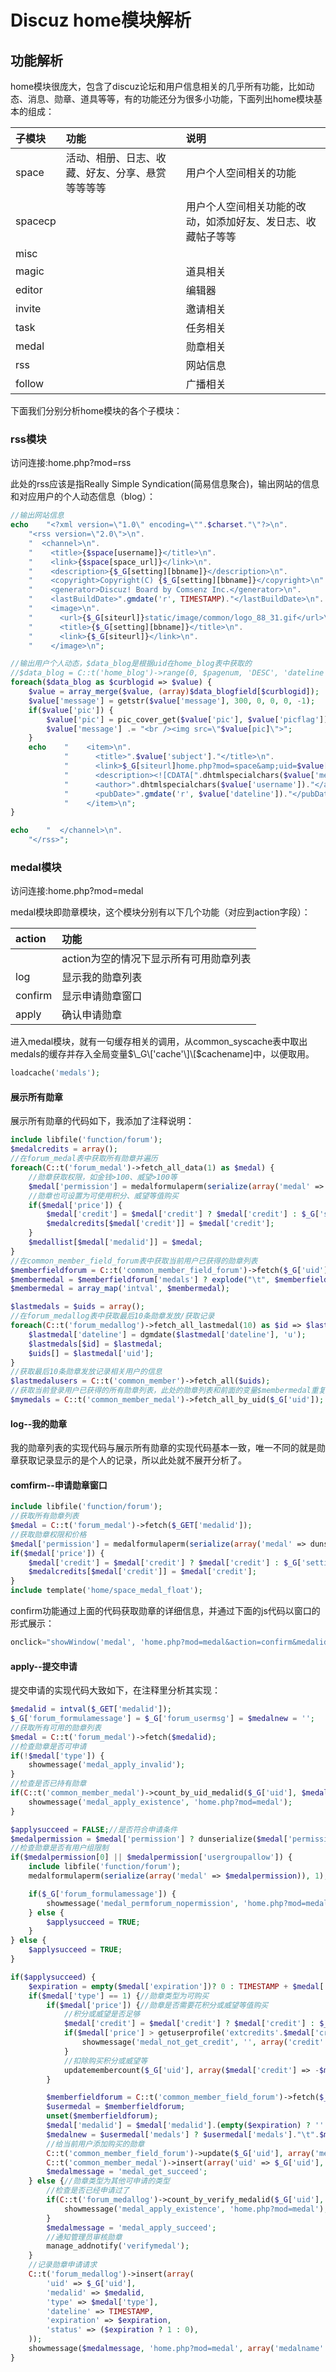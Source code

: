 # Discuz home模块解析

## 功能解析

home模块很庞大，包含了discuz论坛和用户信息相关的几乎所有功能，比如动态、消息、勋章、道具等等，有的功能还分为很多小功能，下面列出home模块基本的组成：

| 子模块 | 功能 | 说明 |
| :--- | :--- | :--- |
| space | 活动、相册、日志、收藏、好友、分享、悬赏等等等等 | 用户个人空间相关的功能 |
| spacecp |  | 用户个人空间相关功能的改动，如添加好友、发日志、收藏帖子等等 |
| misc |  |  |
| magic |  | 道具相关 |
| editor |  | 编辑器 |
| invite |  | 邀请相关 |
| task |  | 任务相关 |
| medal |  | 勋章相关 |
| rss |  | 网站信息 |
| follow |  | 广播相关 |

下面我们分别分析home模块的各个子模块：

### rss模块

访问连接:home.php?mod=rss

此处的rss应该是指Really Simple Syndication\(简易信息聚合\)，输出网站的信息和对应用户的个人动态信息（blog）：

```php
//输出网站信息
echo 	"<?xml version=\"1.0\" encoding=\"".$charset."\"?>\n".
	"<rss version=\"2.0\">\n".
	"  <channel>\n".
	"    <title>{$space[username]}</title>\n".
	"    <link>{$space[space_url]}</link>\n".
	"    <description>{$_G[setting][bbname]}</description>\n".
	"    <copyright>Copyright(C) {$_G[setting][bbname]}</copyright>\n".
	"    <generator>Discuz! Board by Comsenz Inc.</generator>\n".
	"    <lastBuildDate>".gmdate('r', TIMESTAMP)."</lastBuildDate>\n".
	"    <image>\n".
	"      <url>{$_G[siteurl]}static/image/common/logo_88_31.gif</url>\n".
	"      <title>{$_G[setting][bbname]}</title>\n".
	"      <link>{$_G[siteurl]}</link>\n".
	"    </image>\n";

//输出用户个人动态，$data_blog是根据uid在home_blog表中获取的
//$data_blog = C::t('home_blog')->range(0, $pagenum, 'DESC', 'dateline', 0, null, $uid);
foreach($data_blog as $curblogid => $value) {
	$value = array_merge($value, (array)$data_blogfield[$curblogid]);
	$value['message'] = getstr($value['message'], 300, 0, 0, 0, -1);
	if($value['pic']) {
		$value['pic'] = pic_cover_get($value['pic'], $value['picflag']);
		$value['message'] .= "<br /><img src=\"$value[pic]\">";
	}
	echo 	"    <item>\n".
			"      <title>".$value['subject']."</title>\n".
			"      <link>$_G[siteurl]home.php?mod=space&amp;uid=$value[uid]&amp;do=blog&amp;id=$value[blogid]</link>\n".
			"      <description><![CDATA[".dhtmlspecialchars($value['message'])."]]></description>\n".
			"      <author>".dhtmlspecialchars($value['username'])."</author>\n".
			"      <pubDate>".gmdate('r', $value['dateline'])."</pubDate>\n".
			"    </item>\n";
}

echo 	"  </channel>\n".
	"</rss>";
```

### medal模块

访问连接:home.php?mod=medal

medal模块即勋章模块，这个模块分别有以下几个功能（对应到action字段）：

| action | 功能 |
| :--- | :--- |
|  | action为空的情况下显示所有可用勋章列表 |
| log | 显示我的勋章列表 |
| confirm | 显示申请勋章窗口 |
| apply | 确认申请勋章 |

进入medal模块，就有一句缓存相关的调用，从common\_syscache表中取出medals的缓存并存入全局变量$\_G\['cache'\]\[$cachename\]中，以便取用。

```php
loadcache('medals');
```

#### 展示所有勋章

展示所有勋章的代码如下，我添加了注释说明：

```php
include libfile('function/forum');
$medalcredits = array();
//在forum_medal表中获取所有勋章并遍历
foreach(C::t('forum_medal')->fetch_all_data(1) as $medal) {
	//勋章获取权限，如金钱>100、威望>100等
	$medal['permission'] = medalformulaperm(serialize(array('medal' => dunserialize($medal['permission']))), 1);
	//勋章也可设置为可使用积分、威望等值购买
	if($medal['price']) {
		$medal['credit'] = $medal['credit'] ? $medal['credit'] : $_G['setting']['creditstransextra'][3];
		$medalcredits[$medal['credit']] = $medal['credit'];
	}
	$medallist[$medal['medalid']] = $medal;
}
//在common_member_field_forum表中获取当前用户已获得的勋章列表
$memberfieldforum = C::t('common_member_field_forum')->fetch($_G['uid']);
$membermedal = $memberfieldforum['medals'] ? explode("\t", $memberfieldforum['medals']) : array();
$membermedal = array_map('intval', $membermedal);

$lastmedals = $uids = array();
//在forum_medallog表中获取最后10条勋章发放/获取记录
foreach(C::t('forum_medallog')->fetch_all_lastmedal(10) as $id => $lastmedal) {
	$lastmedal['dateline'] = dgmdate($lastmedal['dateline'], 'u');
	$lastmedals[$id] = $lastmedal;
	$uids[] = $lastmedal['uid'];
}
//获取最后10条勋章发放记录相关用户的信息
$lastmedalusers = C::t('common_member')->fetch_all($uids);
//获取当前登录用户已获得的所有勋章列表，此处的勋章列表和前面的变量$membermedal重复了，暂时不知道二者的区别
$mymedals = C::t('common_member_medal')->fetch_all_by_uid($_G['uid']);
```

#### log--我的勋章

我的勋章列表的实现代码与展示所有勋章的实现代码基本一致，唯一不同的就是勋章获取记录显示的是个人的记录，所以此处就不展开分析了。

#### comfirm--申请勋章窗口

```php
include libfile('function/forum');
//获取所有勋章列表
$medal = C::t('forum_medal')->fetch($_GET['medalid']);
//获取勋章权限和价格
$medal['permission'] = medalformulaperm(serialize(array('medal' => dunserialize($medal['permission']))), 1);
if($medal['price']) {
	$medal['credit'] = $medal['credit'] ? $medal['credit'] : $_G['setting']['creditstransextra'][3];
	$medalcredits[$medal['credit']] = $medal['credit'];
}
include template('home/space_medal_float');
```

confirm功能通过上面的代码获取勋章的详细信息，并通过下面的js代码以窗口的形式展示：

```javascript
onclick="showWindow('medal', 'home.php?mod=medal&action=confirm&medalid=7')"
```

#### apply--提交申请

提交申请的实现代码大致如下，在注释里分析其实现：

```php
$medalid = intval($_GET['medalid']);
$_G['forum_formulamessage'] = $_G['forum_usermsg'] = $medalnew = '';
//获取所有可用的勋章列表
$medal = C::t('forum_medal')->fetch($medalid);
//检查勋章是否可申请
if(!$medal['type']) {
	showmessage('medal_apply_invalid');
}
//检查是否已持有勋章
if(C::t('common_member_medal')->count_by_uid_medalid($_G['uid'], $medalid)) {
	showmessage('medal_apply_existence', 'home.php?mod=medal');
}

$applysucceed = FALSE;//是否符合申请条件
$medalpermission = $medal['permission'] ? dunserialize($medal['permission']) : '';
//检查勋章是否有用户组限制
if($medalpermission[0] || $medalpermission['usergroupallow']) {
	include libfile('function/forum');
	medalformulaperm(serialize(array('medal' => $medalpermission)), 1);

	if($_G['forum_formulamessage']) {
		showmessage('medal_permforum_nopermission', 'home.php?mod=medal', array('formulamessage' => $_G['forum_formulamessage'], 'usermsg' => $_G['forum_usermsg']));
	} else {
		$applysucceed = TRUE;
	}
} else {
	$applysucceed = TRUE;
}

if($applysucceed) {
	$expiration = empty($medal['expiration'])? 0 : TIMESTAMP + $medal['expiration'] * 86400;
	if($medal['type'] == 1) {//勋章类型为可购买
		if($medal['price']) {//勋章是否需要花积分或威望等值购买
			//积分或威望是否足够
			$medal['credit'] = $medal['credit'] ? $medal['credit'] : $_G['setting']['creditstransextra'][3];
			if($medal['price'] > getuserprofile('extcredits'.$medal['credit'])) {
				showmessage('medal_not_get_credit', '', array('credit' => $_G['setting']['extcredits'][$medal[credit]][title]));
			}
			//扣除购买积分或威望等
			updatemembercount($_G['uid'], array($medal['credit'] => -$medal['price']), true, 'BME', $medal['medalid']);
		}

		$memberfieldforum = C::t('common_member_field_forum')->fetch($_G['uid']);
		$usermedal = $memberfieldforum;
		unset($memberfieldforum);
		$medal['medalid'] = $medal['medalid'].(empty($expiration) ? '' : '|'.$expiration);
		$medalnew = $usermedal['medals'] ? $usermedal['medals']."\t".$medal['medalid'] : $medal['medalid'];
		//给当前用户添加购买的勋章
		C::t('common_member_field_forum')->update($_G['uid'], array('medals' => $medalnew));
		C::t('common_member_medal')->insert(array('uid' => $_G['uid'], 'medalid' => $medal['medalid']), 0, 1);
		$medalmessage = 'medal_get_succeed';
	} else {//勋章类型为其他可申请的类型
		//检查是否已经申请过了
		if(C::t('forum_medallog')->count_by_verify_medalid($_G['uid'], $medal['medalid'])) {
			showmessage('medal_apply_existence', 'home.php?mod=medal');
		}
		$medalmessage = 'medal_apply_succeed';
		//通知管理员审核勋章
		manage_addnotify('verifymedal');
	}
	//记录勋章申请请求
	C::t('forum_medallog')->insert(array(
	    'uid' => $_G['uid'],
	    'medalid' => $medalid,
	    'type' => $medal['type'],
	    'dateline' => TIMESTAMP,
	    'expiration' => $expiration,
	    'status' => ($expiration ? 1 : 0),
	));
	showmessage($medalmessage, 'home.php?mod=medal', array('medalname' => $medal['name']));
}
```

